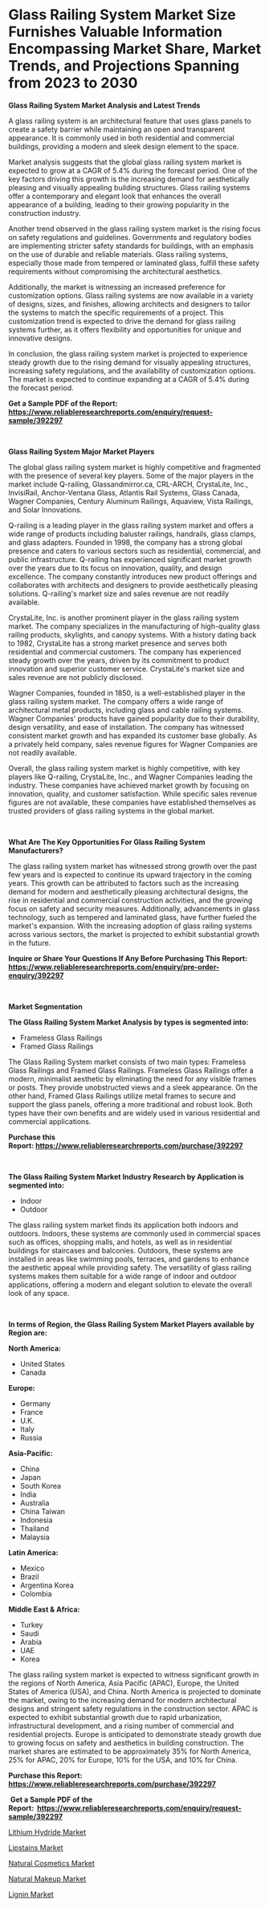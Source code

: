 <p><h1>Glass Railing System Market Size Furnishes Valuable Information Encompassing Market Share, Market Trends, and Projections Spanning from 2023 to 2030</h1></p><p><strong>Glass Railing System Market Analysis and Latest Trends</strong></p>
<p><p>A glass railing system is an architectural feature that uses glass panels to create a safety barrier while maintaining an open and transparent appearance. It is commonly used in both residential and commercial buildings, providing a modern and sleek design element to the space.</p><p>Market analysis suggests that the global glass railing system market is expected to grow at a CAGR of 5.4% during the forecast period. One of the key factors driving this growth is the increasing demand for aesthetically pleasing and visually appealing building structures. Glass railing systems offer a contemporary and elegant look that enhances the overall appearance of a building, leading to their growing popularity in the construction industry.</p><p>Another trend observed in the glass railing system market is the rising focus on safety regulations and guidelines. Governments and regulatory bodies are implementing stricter safety standards for buildings, with an emphasis on the use of durable and reliable materials. Glass railing systems, especially those made from tempered or laminated glass, fulfill these safety requirements without compromising the architectural aesthetics.</p><p>Additionally, the market is witnessing an increased preference for customization options. Glass railing systems are now available in a variety of designs, sizes, and finishes, allowing architects and designers to tailor the systems to match the specific requirements of a project. This customization trend is expected to drive the demand for glass railing systems further, as it offers flexibility and opportunities for unique and innovative designs.</p><p>In conclusion, the glass railing system market is projected to experience steady growth due to the rising demand for visually appealing structures, increasing safety regulations, and the availability of customization options. The market is expected to continue expanding at a CAGR of 5.4% during the forecast period.</p></p>
<p><strong>Get a Sample PDF of the Report:&nbsp; <a href="https://www.reliableresearchreports.com/enquiry/request-sample/392297">https://www.reliableresearchreports.com/enquiry/request-sample/392297</a></strong></p>
<p>&nbsp;</p>
<p><strong>Glass Railing System Major Market Players</strong></p>
<p><p>The global glass railing system market is highly competitive and fragmented with the presence of several key players. Some of the major players in the market include Q-railing, Glassandmirror.ca, CRL-ARCH, CrystaLite, Inc., InvisiRail, Anchor-Ventana Glass, Atlantis Rail Systems, Glass Canada, Wagner Companies, Century Aluminum Railings, Aquaview, Vista Railings, and Solar Innovations.</p><p>Q-railing is a leading player in the glass railing system market and offers a wide range of products including baluster railings, handrails, glass clamps, and glass adapters. Founded in 1998, the company has a strong global presence and caters to various sectors such as residential, commercial, and public infrastructure. Q-railing has experienced significant market growth over the years due to its focus on innovation, quality, and design excellence. The company constantly introduces new product offerings and collaborates with architects and designers to provide aesthetically pleasing solutions. Q-railing's market size and sales revenue are not readily available.</p><p>CrystaLite, Inc. is another prominent player in the glass railing system market. The company specializes in the manufacturing of high-quality glass railing products, skylights, and canopy systems. With a history dating back to 1982, CrystaLite has a strong market presence and serves both residential and commercial customers. The company has experienced steady growth over the years, driven by its commitment to product innovation and superior customer service. CrystaLite's market size and sales revenue are not publicly disclosed.</p><p>Wagner Companies, founded in 1850, is a well-established player in the glass railing system market. The company offers a wide range of architectural metal products, including glass and cable railing systems. Wagner Companies' products have gained popularity due to their durability, design versatility, and ease of installation. The company has witnessed consistent market growth and has expanded its customer base globally. As a privately held company, sales revenue figures for Wagner Companies are not readily available.</p><p>Overall, the glass railing system market is highly competitive, with key players like Q-railing, CrystaLite, Inc., and Wagner Companies leading the industry. These companies have achieved market growth by focusing on innovation, quality, and customer satisfaction. While specific sales revenue figures are not available, these companies have established themselves as trusted providers of glass railing systems in the global market.</p></p>
<p>&nbsp;</p>
<p><strong>What Are The Key Opportunities For Glass Railing System Manufacturers?</strong></p>
<p><p>The glass railing system market has witnessed strong growth over the past few years and is expected to continue its upward trajectory in the coming years. This growth can be attributed to factors such as the increasing demand for modern and aesthetically pleasing architectural designs, the rise in residential and commercial construction activities, and the growing focus on safety and security measures. Additionally, advancements in glass technology, such as tempered and laminated glass, have further fueled the market's expansion. With the increasing adoption of glass railing systems across various sectors, the market is projected to exhibit substantial growth in the future.</p></p>
<p><strong>Inquire or Share Your Questions If Any Before Purchasing This Report: <a href="https://www.reliableresearchreports.com/enquiry/pre-order-enquiry/392297">https://www.reliableresearchreports.com/enquiry/pre-order-enquiry/392297</a></strong></p>
<p>&nbsp;</p>
<p><strong>Market Segmentation</strong></p>
<p><strong>The Glass Railing System Market Analysis by types is segmented into:</strong></p>
<p><ul><li>Frameless Glass Railings</li><li>Framed Glass Railings</li></ul></p>
<p><p>The Glass Railing System market consists of two main types: Frameless Glass Railings and Framed Glass Railings. Frameless Glass Railings offer a modern, minimalist aesthetic by eliminating the need for any visible frames or posts. They provide unobstructed views and a sleek appearance. On the other hand, Framed Glass Railings utilize metal frames to secure and support the glass panels, offering a more traditional and robust look. Both types have their own benefits and are widely used in various residential and commercial applications.</p></p>
<p><strong>Purchase this Report:&nbsp;<a href="https://www.reliableresearchreports.com/purchase/392297">https://www.reliableresearchreports.com/purchase/392297</a></strong></p>
<p>&nbsp;</p>
<p><strong>The Glass Railing System Market Industry Research by Application is segmented into:</strong></p>
<p><ul><li>Indoor</li><li>Outdoor</li></ul></p>
<p><p>The glass railing system market finds its application both indoors and outdoors. Indoors, these systems are commonly used in commercial spaces such as offices, shopping malls, and hotels, as well as in residential buildings for staircases and balconies. Outdoors, these systems are installed in areas like swimming pools, terraces, and gardens to enhance the aesthetic appeal while providing safety. The versatility of glass railing systems makes them suitable for a wide range of indoor and outdoor applications, offering a modern and elegant solution to elevate the overall look of any space.</p></p>
<p>&nbsp;</p>
<p><strong>In terms of Region, the Glass Railing System Market Players available by Region are:</strong></p>
<p>
    <p> <strong> North America: </strong>
        <ul>
            <li>United States</li>
            <li>Canada</li>
        </ul>
        </p> 
    <p> <strong> Europe: </strong>
        <ul>
            <li>Germany</li>
            <li>France</li>
            <li>U.K.</li>
            <li>Italy</li>
            <li>Russia</li>
        </ul>
        </p> 
    <p> <strong> Asia-Pacific: </strong>
        <ul>
            <li>China</li>
            <li>Japan</li>
            <li>South Korea</li>
            <li>India</li>
            <li>Australia</li>
            <li>China Taiwan</li>
            <li>Indonesia</li>
            <li>Thailand</li>
            <li>Malaysia</li>
        </ul>
        </p> 
    <p> <strong> Latin America: </strong>
        <ul>
            <li>Mexico</li>
            <li>Brazil</li>
            <li>Argentina Korea</li>
            <li>Colombia</li>
        </ul>
        </p> 
    <p> <strong> Middle East & Africa: </strong>
        <ul>
            <li>Turkey</li>
            <li>Saudi</li>
            <li>Arabia</li>
            <li>UAE</li>
            <li>Korea</li>
        </ul>
    </p>
    </p>
<p><p>The glass railing system market is expected to witness significant growth in the regions of North America, Asia Pacific (APAC), Europe, the United States of America (USA), and China. North America is projected to dominate the market, owing to the increasing demand for modern architectural designs and stringent safety regulations in the construction sector. APAC is expected to exhibit substantial growth due to rapid urbanization, infrastructural development, and a rising number of commercial and residential projects. Europe is anticipated to demonstrate steady growth due to growing focus on safety and aesthetics in building construction. The market shares are estimated to be approximately 35% for North America, 25% for APAC, 20% for Europe, 10% for the USA, and 10% for China.</p></p>
<p><strong>Purchase this Report: <a href="https://www.reliableresearchreports.com/purchase/392297">https://www.reliableresearchreports.com/purchase/392297</a></strong></p>
<p>&nbsp;<strong>Get a Sample PDF of the Report:&nbsp;&nbsp;<a href="https://www.reliableresearchreports.com/enquiry/request-sample/392297">https://www.reliableresearchreports.com/enquiry/request-sample/392297</a></strong></p>
<p><strong></strong></p>
<p><p><a href="https://medium.com/@malliefeest1955/lithium-hydride-market-outlook-industry-overview-and-forecast-2023-to-2030-1539e1fe709d">Lithium Hydride Market</a></p><p><a href="https://www.linkedin.com/pulse/lipstains-market-research-report-provides-thorough-industry-xp74e/">Lipstains Market</a></p><p><a href="https://www.linkedin.com/pulse/natural-cosmetics-market-research-report-unlocks-analysis-rtese/">Natural Cosmetics Market</a></p><p><a href="https://www.linkedin.com/pulse/natural-makeup-market-research-report-unlocks-analysis-0qdre/">Natural Makeup Market</a></p><p><a href="https://medium.com/@lloydgrimes52/lignin-market-comprehensive-assessment-by-type-application-and-geography-a14d8651af13">Lignin Market</a></p></p>